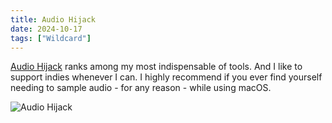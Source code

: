 ```yaml
---
title: Audio Hijack
date: 2024-10-17
tags: ["Wildcard"]
---
```


[Audio Hijack](https://rogueamoeba.com/audiohijack/) ranks among my most indispensable of tools. And I like to support indies whenever I can. I highly recommend if you ever find yourself needing to sample audio - for any reason - while using macOS.

![Audio Hijack](/images/audio-hijack.png)

